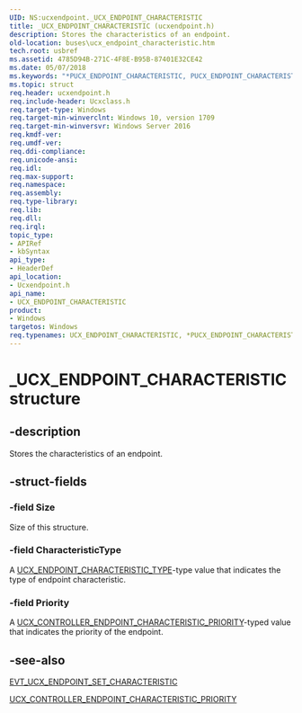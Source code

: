 ```yaml
---
UID: NS:ucxendpoint._UCX_ENDPOINT_CHARACTERISTIC
title: _UCX_ENDPOINT_CHARACTERISTIC (ucxendpoint.h)
description: Stores the characteristics of an endpoint.
old-location: buses\ucx_endpoint_characteristic.htm
tech.root: usbref
ms.assetid: 4785D94B-271C-4F8E-B95B-87401E32CE42
ms.date: 05/07/2018
ms.keywords: "*PUCX_ENDPOINT_CHARACTERISTIC, PUCX_ENDPOINT_CHARACTERISTIC, PUCX_ENDPOINT_CHARACTERISTIC structure pointer [Buses], UCX_ENDPOINT_CHARACTERISTIC, UCX_ENDPOINT_CHARACTERISTIC structure [Buses], _UCX_ENDPOINT_CHARACTERISTIC, buses.ucx_endpoint_characteristic, ucxendpoint/PUCX_ENDPOINT_CHARACTERISTIC, ucxendpoint/UCX_ENDPOINT_CHARACTERISTIC"
ms.topic: struct
req.header: ucxendpoint.h
req.include-header: Ucxclass.h
req.target-type: Windows
req.target-min-winverclnt: Windows 10, version 1709
req.target-min-winversvr: Windows Server 2016
req.kmdf-ver: 
req.umdf-ver: 
req.ddi-compliance: 
req.unicode-ansi: 
req.idl: 
req.max-support: 
req.namespace: 
req.assembly: 
req.type-library: 
req.lib: 
req.dll: 
req.irql: 
topic_type:
- APIRef
- kbSyntax
api_type:
- HeaderDef
api_location:
- Ucxendpoint.h
api_name:
- UCX_ENDPOINT_CHARACTERISTIC
product:
- Windows
targetos: Windows
req.typenames: UCX_ENDPOINT_CHARACTERISTIC, *PUCX_ENDPOINT_CHARACTERISTIC
---
```


# _UCX_ENDPOINT_CHARACTERISTIC structure


## -description


Stores the characteristics of an endpoint. 


## -struct-fields




### -field Size

Size of this structure.


### -field CharacteristicType

A <a href="https://msdn.microsoft.com/1F49C8CA-51CE-49B2-AC37-C114A688B1DB">UCX_ENDPOINT_CHARACTERISTIC_TYPE</a>-type value that indicates the type of endpoint characteristic.


### -field Priority

A <a href="https://msdn.microsoft.com/43031BE8-B94A-4B22-B9E2-CBF59A31F3A2">UCX_CONTROLLER_ENDPOINT_CHARACTERISTIC_PRIORITY</a>-typed value that indicates the priority of the endpoint.


## -see-also




<a href="https://msdn.microsoft.com/4FA3F175-52E4-472D-A9B3-B3B4B37E1701">EVT_UCX_ENDPOINT_SET_CHARACTERISTIC</a>



<a href="https://msdn.microsoft.com/43031BE8-B94A-4B22-B9E2-CBF59A31F3A2">UCX_CONTROLLER_ENDPOINT_CHARACTERISTIC_PRIORITY</a>
 

 

